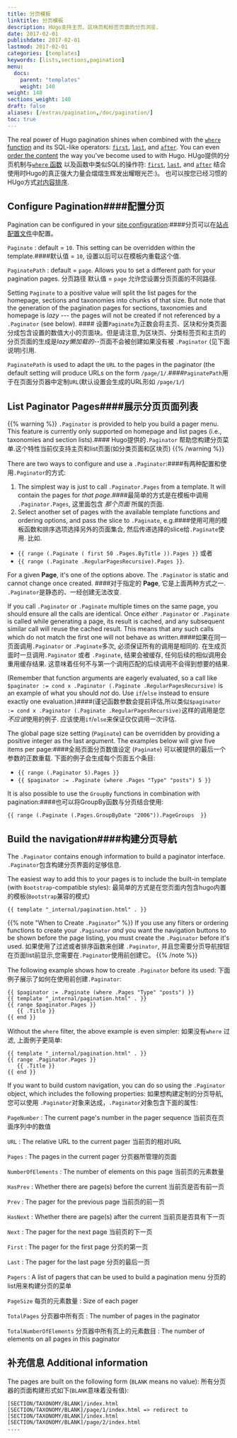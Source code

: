 ```yaml
---
title: 分页模板
linktitle: 分页模板
description: HUgo支持主页、区块页和标签页面的分页浏览.
date: 2017-02-01
publishdate: 2017-02-01
lastmod: 2017-02-01
categories: [templates]
keywords: [lists,sections,pagination]
menu:
  docs:
    parent: "templates"
    weight: 140
weight: 140
sections_weight: 140
draft: false
aliases: [/extras/pagination,/doc/pagination/]
toc: true
---
```


The real power of Hugo pagination shines when combined with the [`where` function][where] and its SQL-like operators: [`first`][], [`last`][], and [`after`][]. You can even [order the content][lists] the way you've become used to with Hugo.
HUgo提供的分页机制与[`where` 函数][where] 以及函数中类似SQL的操作符: [`first`][], [`last`][], and [`after`][] 结合使用时Hugo的真正强大力量会熠熠生辉发出耀眼光芒:)。 也可以按您已经习惯的HUgo方式[对内容排序][lists].


##  Configure Pagination####配置分页

Pagination can be configured in your [site configuration][configuration]:####分页可以在[站点配置文件][configuration]中配置。

`Paginate`
: default = `10`. This setting can be overridden within the template.####默认值 = `10`, 设置以后可以在模板内重载这个值.

`PaginatePath`
: default = `page`. Allows you to set a different path for your pagination pages. 分页路径 默认值 =  `page` 允许您设置分页页面的不同路径.

Setting `Paginate` to a positive value will split the list pages for the homepage, sections and taxonomies into chunks of that size. But note that the generation of the pagination pages for sections, taxonomies and homepage is *lazy* --- the pages will not be created if not referenced by a `.Paginator` (see below). #### 设置`Paginate`为正数会将主页、区块和分类页面分成包含设置的数值大小的页面块。但是请注意,为区块页、分类标签页和主页的分页页面的生成是*lazy懒加载的*--页面不会被创建如果没有被 `.Paginator` (见下面说明)引用.

`PaginatePath` is used to adapt the `URL` to the pages in the paginator (the default setting will produce URLs on the form `/page/1/`.####`PaginatePath`用于在页面分页器中定制`URL`(默认设置会生成的URL形如 `/page/1/`)

## List Paginator Pages####展示分页页面列表

{{% warning %}}
`.Paginator` is provided to help you build a pager menu. This feature is currently only supported on homepage and list pages (i.e., taxonomies and section lists).#### Hugo提供的`.Paginator` 帮助您构建分页菜单.这个特性当前仅支持主页和list页面(如分类页面和区块页)
{{% /warning %}}

There are two ways to configure and use a `.Paginator`:####有两种配置和使用`.Paginator`的方式:

1. The simplest way is just to call `.Paginator.Pages` from a template. It will contain the pages for *that page*.####最简单的方式是在模板中调用 `.Paginator.Pages`, 这里面包含 *那个页面* 所属的页面.  
2. Select another set of pages with the available template functions and ordering options, and pass the slice to `.Paginate`, e.g.####使用可用的模板函数和排序选项选择另外的页面集合, 然后传递选择的slice给`.Paginate`使用. 比如.
  * `{{ range (.Paginate ( first 50 .Pages.ByTitle )).Pages }}` 或者
  * `{{ range (.Paginate .RegularPagesRecursive).Pages }}`.

For a given **Page**, it's one of the options above. The `.Paginator` is static and cannot change once created. ####对于指定的 **Page**, 它是上面两种方式之一.  `.Paginator`是静态的、一经创建无法改变.

If you call `.Paginator` or `.Paginate` multiple times on the same page, you should ensure all the calls are identical. Once *either* `.Paginator` or `.Paginate` is called while generating a page, its result is cached, and any subsequent similar call will reuse the cached result. This means that any such calls which do not match the first one will not behave as written.####如果在同一页面调用`.Paginator` or `.Paginate`多次, 必须保证所有的调用是相同的. 在生成页面时一旦调用`.Paginator` 或者 `.Paginate`, 结果会被缓存, 任何后续的相似调用会重用缓存结果. 这意味着任何不与第一个调用匹配的后续调用不会得到想要的结果.


(Remember that function arguments are eagerly evaluated, so a call like `$paginator := cond x .Paginator (.Paginate .RegularPagesRecursive)` is an example of what you should *not* do. Use `if`/`else` instead to ensure exactly one evaluation.)####(谨记函数参数会提前评估,所以类似`$paginator := cond x .Paginator (.Paginate .RegularPagesRecursive)`这样的调用是您*不应该*使用的例子. 应该使用`if`/`else`来保证仅仅调用一次评估.

The global page size setting (`Paginate`) can be overridden by providing a positive integer as the last argument. The examples below will give five items per page:####全局页面分页数值设定 (`Paginate`) 可以被提供的最后一个参数的正数重载. 下面的例子会生成每个页面五个条目:

* `{{ range (.Paginator 5).Pages }}`
* `{{ $paginator := .Paginate (where .Pages "Type" "posts") 5 }}`

It is also possible to use the `GroupBy` functions in combination with pagination:####也可以将GroupBy函数与分页结合使用:

```
{{ range (.Paginate (.Pages.GroupByDate "2006")).PageGroups  }}
```

## Build the navigation####构建分页导航

The `.Paginator` contains enough information to build a paginator interface.
`.Paginator`包含构建分页界面的足够信息.

The easiest way to add this to your pages is to include the built-in template (with `Bootstrap`-compatible styles):
最简单的方式是在您页面内包含hugo内置的模板(`Bootstrap`兼容的模式)

```
{{ template "_internal/pagination.html" . }}
```

{{% note "When to Create `.Paginator`" %}}
If you use any filters or ordering functions to create your `.Paginator` *and* you want the navigation buttons to be shown before the page listing, you must create the `.Paginator` before it's used.
如果使用了过滤或者排序函数来创建 `.Paginator`, 并且您需要分页导航按钮在页面list前显示,您需要在`.Paginator`使用前创建它。
{{% /note %}}

The following example shows how to create `.Paginator` before its used:
下面例子展示了如何在使用前创建`.Paginator`:

```
{{ $paginator := .Paginate (where .Pages "Type" "posts") }}
{{ template "_internal/pagination.html" . }}
{{ range $paginator.Pages }}
   {{ .Title }}
{{ end }}
```

Without the `where` filter, the above example is even simpler:
如果没有`where` 过滤, 上面例子更简单:

```
{{ template "_internal/pagination.html" . }}
{{ range .Paginator.Pages }}
   {{ .Title }}
{{ end }}
```

If you want to build custom navigation, you can do so using the `.Paginator` object, which includes the following properties:
如果想构建定制的分页导航, 您可以使用 `.Paginator`对象来达成，`.Paginator`对象包含下面的属性:

`PageNumber`
: The current page's number in the pager sequence 当前页在页面序列中的数值

`URL`
: The relative URL to the current pager 当前页的相对URL

`Pages`
: The pages in the current pager 分页器所管理的页面

`NumberOfElements`
: The number of elements on this page  当前页的元素数量

`HasPrev`
: Whether there are page(s) before the current 当前页是否有前一页

`Prev`
: The pager for the previous page 当前页的前一页

`HasNext`
: Whether there are page(s) after the current 当前页是否具有下一页

`Next`
: The pager for the next page 当前页的下一页

`First`
: The pager for the first page 分页的第一页

`Last`
: The pager for the last page 分页的最后一页

`Pagers`
: A list of pagers that can be used to build a pagination menu  分页的list用来构建分页的菜单

`PageSize` 每页的元素数量
: Size of each pager

`TotalPages` 分页器中所有页
: The number of pages in the paginator

`TotalNumberOfElements` 分页器中所有页上的元素数目
: The number of elements on all pages in this paginator

## 补充信息 Additional information

The pages are built on the following form (`BLANK` means no value):
所有分页器的页面构建形式如下(`BLANK`意味着没有值):

```
[SECTION/TAXONOMY/BLANK]/index.html
[SECTION/TAXONOMY/BLANK]/page/1/index.html => redirect to  [SECTION/TAXONOMY/BLANK]/index.html
[SECTION/TAXONOMY/BLANK]/page/2/index.html
....
```


[`first`]: /functions/first/
[`last`]: /functions/last/
[`after`]: /functions/after/
[configuration]: /getting-started/configuration/
[lists]: /templates/lists/
[where]: /functions/where/

